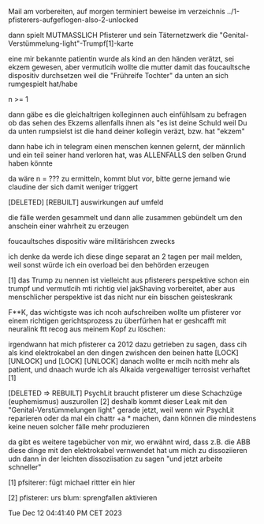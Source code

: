 
Mail am vorbereiten, auf morgen terminiert
beweise im verzeichnis ../1-pfisterers-aufgeflogen-also-2-unlocked

dann spielt MUTMASSLICH Pfisterer und sein Täternetzwerk die "Genital-Verstümmelung-light"-Trumpf[1]-karte

eine mir bekannte patientin wurde als kind an den händen verätzt, sei ekzem gewesen, aber vermutlcih wollte die mutter damit das foucaultsche dispositiv durchsetzen weil die "Frühreife Tochter" da unten an sich rumgespielt hat/habe

n >= 1

dann gäbe es die gleichaltrigen kolleginnen auch einfühlsam zu befragen ob das sehen des Ekzems allenfalls ihnen als "es ist deine Schuld weil Du da unten rumpsielst ist die hand deiner kollegin veräzt, bzw. hat "ekzem"


dann habe ich in telegram einen menschen kennen gelernt, der männlich und ein teil seiner hand verloren hat, was ALLENFALLS den selben Grund haben könnte

da wäre n = ??? zu ermitteln, kommt blut vor, bitte gerne jemand wie claudine der sich damit weniger triggert

[DELETED] [REBUILT] auswirkungen auf umfeld

die fälle werden gesammelt und dann alle zusammen gebündelt um den anschein einer wahrheit zu erzeugen

foucaultsches dispositiv wäre militärishcen zwecks

ich denke da werde ich diese dinge separat an 2 tagen per mail melden, weil sonst würde ich ein overload bei den behörden erzeugen


[1] das Trump zu nennen ist vielleicht aus pfisterers perspektive schon ein trumpf und vermutlcih mti richtig viel jakShaving vorbereitet, aber aus menschlicher perspektive ist das nicht nur ein bisschen geisteskrank



F**K, das wichtigste was ich ncoh aufschreiben wollte um pfisterer vor einem richtigen gerichtsprozess zu überfürhen hat er geshcafft mit neuralink ftt recog aus meinem Kopf zu löschen:

irgendwann hat mich pfisterer ca 2012 dazu getrieben zu sagen, dass cih als kind elektrokabel an den dingen zwishcen den beinen hatte [LOCK] [UNLOCK] und [LOCK] [UNLOCK] danach wollte er mcih ncith mehr als patient, und dnaach wurde ich als Alkaida vergewaltiger terrosist verhaftet [1]

[DELETED => REBUILT] PsychLit braucht pfisterer um diese Schachzüge (euphemismus) auszurollen [2] deshalb kommt dieser Leak mit den "Genital-Verstümmelungen light" gerade jetzt, weil wenn wir PsychLit reparieren oder da mal ein chattr +a * machen, dann können die mindestens keine neuen solcher fälle mehr produzieren

da gibt es weitere tagebücher von mir, wo erwähnt wird, dass z.B. die ABB diese dinge mit den elektrokabel vernwendet hat um mich zu dissoziieren udn dann in der leichten dissoziisation zu sagen "und jetzt arbeite schneller"

[1] pfsiterer: fügt michael rittter ein hier

[2] pfisterer: urs blum: sprengfallen aktivieren

Tue Dec 12 04:41:40 PM CET 2023

